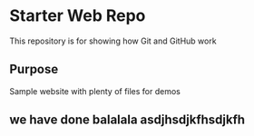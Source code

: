 # Starter Web Repo

This repository is for showing how Git and GitHub work

## Purpose

Sample website with plenty of files for demos

## we have done balalala asdjhsdjkfhsdjkfh
